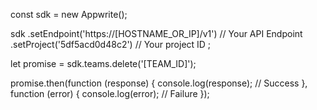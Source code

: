 const sdk = new Appwrite();

sdk
    .setEndpoint('https://[HOSTNAME_OR_IP]/v1') // Your API Endpoint
    .setProject('5df5acd0d48c2') // Your project ID
;

let promise = sdk.teams.delete('[TEAM_ID]');

promise.then(function (response) {
    console.log(response); // Success
}, function (error) {
    console.log(error); // Failure
});